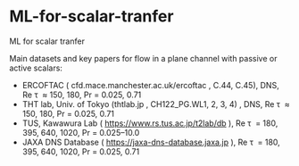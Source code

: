 # ML-for-scalar-tranfer

ML for scalar tranfer


Main datasets and key papers for flow in a plane channel with passive or active scalars:

* ERCOFTAC ( cfd.mace.manchester.ac.uk/ercoftac , C.44, C.45), DNS, Re τ  ≈ 150, 180, Pr = 0.025, 0.71
* THT lab, Univ. of Tokyo (thtlab.jp , CH122_PG.WL1, 2, 3, 4) , DNS, Re τ  ≈ 150, 180, Pr = 0.025, 0.71
* TUS, Kawawura Lab ( https://www.rs.tus.ac.jp/t2lab/db ), Re τ  = 180, 395, 640, 1020, Pr = 0.025–10.0
* JAXA DNS Database ( https://jaxa-dns-database.jaxa.jp ), Re τ  = 180, 395, 640, 1020, Pr = 0.025, 0.71
